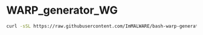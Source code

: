 # WARP_generator_WG
```bash
curl -sSL https://raw.githubusercontent.com/ImMALWARE/bash-warp-generator/main/warp_generator.sh | bash -s 5
```
